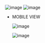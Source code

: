 ![image](https://github.com/user-attachments/assets/6b59cf19-ebe1-4e22-b83f-868c051a4f39)
![image](https://github.com/user-attachments/assets/5e8b0527-3198-41b7-a597-b610c9d4451a)


- MOBILE VIEW


  ![image](https://github.com/user-attachments/assets/a70ad1c1-a524-4d2a-b0ff-a2965afeee65)

  ![image](https://github.com/user-attachments/assets/88e45646-9cda-4cd2-8948-e7af48423e58)
